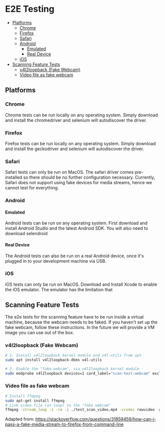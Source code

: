 # E2E Testing <!-- omit in TOC -->

- [Platforms](#platforms)
  - [Chrome](#chrome)
  - [Firefox](#firefox)
  - [Safari](#safari)
  - [Android](#android)
    - [Emulated](#emulated)
    - [Real Device](#real-device)
  - [iOS](#ios)
- [Scanning Feature Tests](#scanning-feature-tests)
  - [v4l2loopback (Fake Webcam)](#v4l2loopback-fake-webcam)
  - [Video file as fake webcam](#video-file-as-fake-webcam)

## Platforms

### Chrome

Chrome tests can be run locally on any operating system. Simply download and install the chromedriver and selenium will autodiscover the driver.

### Firefox

Firefox tests can be run locally on any operating system. Simply download and install the geckodriver and selenium will autodiscover the driver.

### Safari

Safari tests can only be run on MacOS. The safari driver comes pre-installed so there should be no further configuration necessary. Currently, Safari does not support using fake devices for media streams, hence we cannot test for everything.

### Android

#### Emulated

Android tests can be run on any operating system. First download and install Android Studio and the latest Android SDK. You will also need to download selendroid

#### Real Device

The Android tests can also be run on a real Android device, once it's plugged in to your development machine via USB.

### iOS
iOS tests can only be run on MacOS. Download and Install Xcode to enable the iOS emulator. The emulator has the limitation that 

## Scanning Feature Tests

The e2e tests for the scanning feature have to be run inside a virtual machine, because the webcam needs to be faked. If you haven't set up the fake webcam, follow these instructions. In the future we will provide a VM image you can use out of the box.

### v4l2loopback (Fake Webcam)
```bash
# 1. Install v4l2loopback kernel module and v4l-utils from apt
sudo apt install v4l2loopback-dkms v4l-utils

# 2. Enable the "fake webcam", via v4l2loopback kernel module
sudo modprobe v4l2loopback devices=1 card_label="scan-test-webcam" exclusive_caps=1
```

### Video file as fake webcam
```bash
# Install ffmpeg
sudo apt-get install ffmpeg
# Link video file (on loop) to the "fake webcam"
ffmpeg -stream_loop -1 -re -i ./test_scan_video.mp4 -vcodec rawvideo -pix_fmt yuv420p -threads 0 -f v4l2 /dev/video2
```


Adapted from:
https://stackoverflow.com/questions/31859459/how-can-i-pass-a-fake-media-stream-to-firefox-from-command-line
